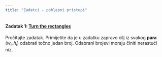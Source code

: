 ```yaml
---
title: "Zadatci - pohlepni pristupi"
---
```


#### Zadatak 1: [Turn the rectangles](https://codeforces.com/problemset/problem/1008/B)

Pročitajte zadatak. Primijetite da je u zadatku zapravo cilj iz svakog **para** $(w_i, h_i)$
odabrati točno jedan broj. Odabrani brojevi moraju činiti nerastući niz.


